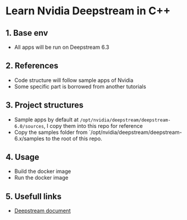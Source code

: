 # Learn Nvidia Deepstream in C++
## 1. Base env
- All apps will be run on Deepstream 6.3

## 2. References
- Code structure will follow sample apps of Nvidia
- Some specific part is borrowed from another tutorials

## 3. Project structures
- Sample apps by default at `/opt/nvidia/deepstream/deepstream-6.0/sources`, I copy them into this repo for reference
- Copy the samples folder from `/opt/nvidia/deepstream/deepstream-6.x/samples to the root of this repo.

## 4. Usage
- Build the docker image
- Run the docker image

## 5. Usefull links
* [Deepstream document](https://docs.nvidia.com/metropolis/deepstream/6.3/dev-guide/text/DS_C_Sample_Apps.html)